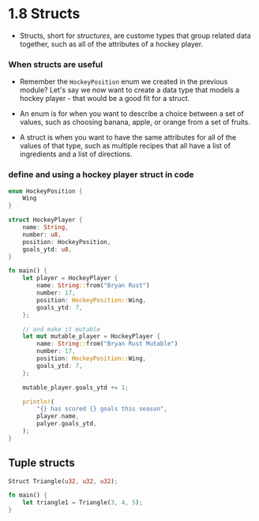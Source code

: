 # 1.8 Structs

- Structs, short for _structures_, are custome types that group related data together,
  such as all of the attributes of a hockey player.

### When structs are useful

- Remember the `HockeyPosition` enum we created in the previous module?
  Let's say we now want to create a data type that models a hockey player - that would be a good fit for a struct.

- An enum is for when you want to describe a choice between a set of values, such as choosing banana, apple, or orange from a set of fruits.

- A struct is when you want to have the same attributes for all of the values of that type,
  such as multiple recipes that all have a list of ingredients and a list of directions.

### define and using a hockey player struct in code

```rs
enum HockeyPosition {
    Wing
}

struct HockeyPlayer {
    name: String,
    number: u8,
    position: HockeyPosition,
    goals_ytd: u8,
}

fn main() {
    let player = HockeyPlayer {
        name: String::from("Bryan Rust")
        number: 17,
        position: HockeyPosition::Wing,
        goals_ytd: 7,
    };

    // and make it mutable
    let mut mutable_player = HockeyPlayer {
        name: String::from("Bryan Rust Mutable")
        number: 17,
        position: HockeyPosition::Wing,
        goals_ytd: 7,
    };

    mutable_player.goals_ytd += 1;

    println!(
        "{} has scored {} goals this season",
        player.name,
        palyer.goals_ytd,
    );
}
```

## Tuple structs

```rs
Struct Triangle(u32, u32, u32);

fn main() {
    let triangle1 = Triangle(3, 4, 5);
}
```
